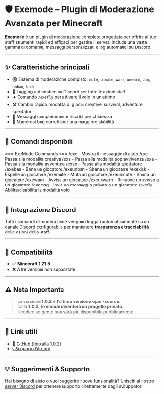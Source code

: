 # 🛡️ Exemode – Plugin di Moderazione Avanzata per Minecraft

**Exemode** è un plugin di moderazione completo progettato per offrire al tuo staff strumenti rapidi ed efficaci per gestire il server. Include una vasta gamma di comandi, messaggi personalizzati e log automatici su Discord.

---

## ✨ Caratteristiche principali

- 🔇 Sistema di moderazione completo: `mute`, `unmute`, `warn`, `unwarn`, `ban`, `unban`, `kick`
- 📡 Logging automatico su Discord per tutte le azioni staff
- ✈️ Comando `/exefly` per attivare il volo in un attimo
- 🛠️ Cambio rapido modalità di gioco: creative, survival, adventure, spectator
- 💬 Messaggi completamente riscritti per chiarezza
- 🐞 Numerosi bug corretti per una maggiore stabilità

---

## 🧾 Comandi disponibili

=== ExeMode Commands ===
/exe - Mostra il messaggio di aiuto
/exc - Passa alla modalità creativa
/exs - Passa alla modalità sopravvivenza
/exa - Passa alla modalità avventura
/exsp - Passa alla modalità spettatore
/exeban - Bana un giocatore
/exeunban - Sbana un giocatore
/exekick - Espelle un giocatore
/exemute - Muta un giocatore
/exeunmute - Smuta un giocatore
/exewarn - Avvisa un giocatore
/exeunwarn - Rimuove un avviso a un giocatore
/exemsg - Invia un messaggio privato a un giocatore
/exefly - Abilita/disabilita la modalità volo


---

## 📡 Integrazione Discord

Tutti i comandi di moderazione vengono loggati automaticamente su un canale Discord configurabile per mantenere **trasparenza e tracciabilità** delle azioni dello staff.

---

## 📌 Compatibilità

- ✅ **Minecraft 1.21.5**
- ❌ Altre versioni non supportate

---

## ⚠️ Nota Importante

> La versione **1.0.2** è **l’ultima versione open-source**.  
> Dalla **1.0.3**, **Exemode diventerà un progetto privato**.  
> Il codice sorgente non sarà più disponibile pubblicamente.

---

## 🔗 Link utili

- [📁 GitHub (fino alla 1.0.2)](https://github.com/Furios12/ExeMode)
- [📞 Supporto Discord](https://discord.gg/dTdJtjD2VW)

---

## 💡 Suggerimenti & Supporto

Hai bisogno di aiuto o vuoi suggerire nuove funzionalità? Unisciti al nostro [server Discord](https://discord.gg/dTdJtjD2VW) per ottenere supporto direttamente dagli sviluppatori!

